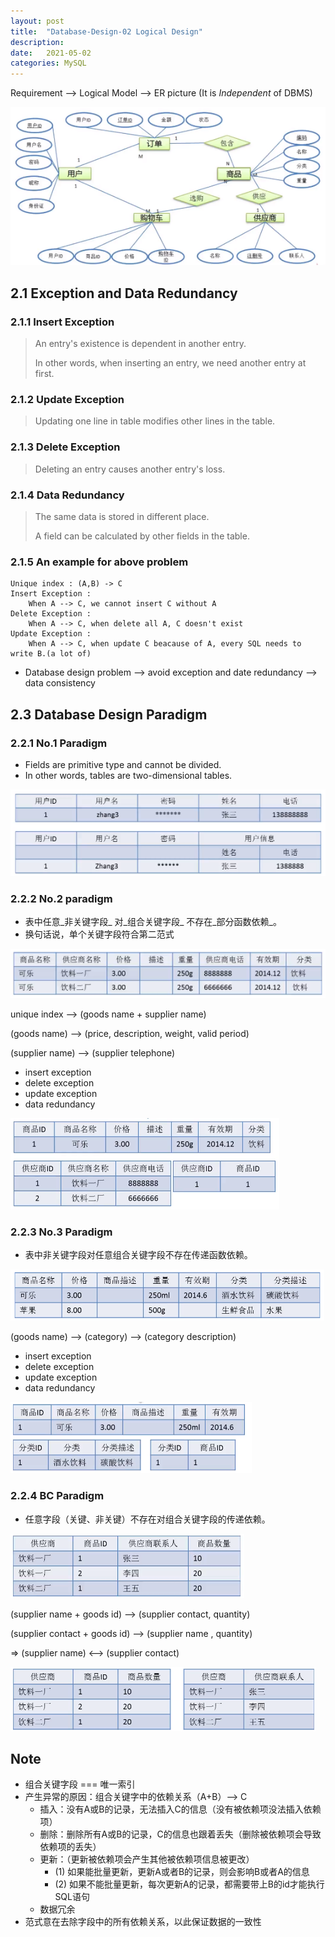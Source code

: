 ```yaml
---
layout: post
title:  "Database-Design-02 Logical Design"
description: 
date:   2021-05-02
categories: MySQL
---
```


Requirement --> Logical Model --> ER picture (It is _Independent_ of DBMS)

![image-20210503142107645](/assets/post-images/database_design/image-logical-design.png)


## 2.1 Exception and Data Redundancy

### 2.1.1 Insert Exception

>  An entry's existence is dependent in another entry.
>
> In other words, when inserting an entry, we need another entry at first.

### 2.1.2 Update Exception

> Updating one line in table modifies other lines in the table.

### 2.1.3 Delete Exception

> Deleting an entry causes another entry's loss.

### 2.1.4 Data Redundancy

> The same data is stored in different place.
>
> A field can be calculated by other fields in the table.

### 2.1.5 An example for above problem

```git
Unique index : (A,B) -> C
Insert Exception : 
	When A --> C, we cannot insert C without A
Delete Exception :
	When A --> C, when delete all A, C doesn't exist
Update Exception :
	When A --> C, when update C beacause of A, every SQL needs to write B.(a lot of)
```

- Database design problem --> avoid exception and date redundancy --> data consistency

## 2.3 Database Design Paradigm

### 2.2.1 No.1 Paradigm

- Fields are primitive type and cannot be divided.
- In other words, tables are two-dimensional tables.

![image-20210503151302350](/assets/post-images/database_design/image-paradigm01.png)


### 2.2.2 No.2 paradigm

- 表中任意_非关键字段_ 对_组合关键字段_ 不存在_部分函数依赖_。
- 换句话说，单个关键字段符合第二范式

![image-20210503185239793](/assets/post-images/database_design/image-paradigm-02.png)

unique index --> (goods name + supplier name)

(goods name) --> (price, description, weight, valid period)

(supplier name) --> (supplier telephone) 

- insert exception
- delete exception
- update  exception
- data redundancy

![image-20210503200731854](/assets/post-images/database_design/image-paradigm-02-solve.png)

### 2.2.3 No.3 Paradigm

- 表中非关键字段对任意组合关键字段不存在传递函数依赖。

![image-20210503201325470](/assets/post-images/database_design/image-paradigm-03.png)

(goods name) --> (category) --> (category description)

- insert exception
- delete exception
- update exception
- data redundancy

![image-20210503202118222](/assets/post-images/database_design/image-paradigm-03-solve.png)

### 2.2.4 BC Paradigm

- 任意字段（关键、非关键）不存在对组合关键字段的传递依赖。

![image-20210504095247801](/assets/post-images/database_design/image-paradigm-bc.png)

(supplier name + goods id) --> (supplier contact, quantity)

(supplier contact + goods id) --> (supplier name , quantity)

$\Rightarrow$ (supplier name) <--> (supplier contact)

![image-20210504100012552](/assets/post-images/database_design/image-paradigm-bc-solve.png)

## Note

- 组合关键字段 === 唯一索引
- 产生异常的原因：组合关键字中的依赖关系（A+B）--> C
  - 插入：没有A或B的记录，无法插入C的信息（没有被依赖项没法插入依赖项）
  - 删除：删除所有A或B的记录，C的信息也跟着丢失（删除被依赖项会导致依赖项的丢失）
  - 更新：（更新被依赖项会产生其他被依赖项信息被更改）
    - (1) 如果能批量更新，更新A或者B的记录，则会影响B或者A的信息
    - (2) 如果不能批量更新，每次更新A的记录，都需要带上B的id才能执行SQL语句
  - 数据冗余
- 范式意在去除字段中的所有依赖关系，以此保证数据的一致性